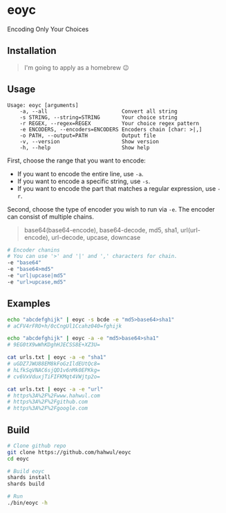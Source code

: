 # eoyc
Encoding Only Your Choices

## Installation
> I'm going to apply as a homebrew 😉

## Usage
```
Usage: eoyc [arguments]
    -a, --all                        Convert all string
    -s STRING, --string=STRING       Your choice string
    -r REGEX, --regex=REGEX          Your choice regex pattern
    -e ENCODERS, --encoders=ENCODERS Encoders chain [char: >|,]
    -o PATH, --output=PATH           Output file
    -v, --version                    Show version
    -h, --help                       Show help
```

First, choose the range that you want to encode:

- If you want to encode the entire line, use `-a`.
- If you want to encode a specific string, use `-s`.
- If you want to encode the part that matches a regular expression, use `-r`.

Second, choose the type of encoder you wish to run via `-e`. The encoder can consist of multiple chains.

> base64(base64-encode), base64-decode, md5, sha1, url(url-encode), url-decode, upcase, downcase

```bash
# Encoder chanins
# You can use '>' and '|' and ',' characters for chain.
-e "base64"
-e "base64>md5"
-e "url|upcase|md5"
-e "url>upcase,md5"
```

## Examples
```bash
echo "abcdefghijk" | eoyc -s bcde -e "md5>base64>sha1"
# aCFV4rFRO+h/0cCngUl1Ccahz040=fghijk
```

```bash
echo "abcdefghijk" | eoyc -a -e "md5>base64>sha1"
# 9EG0tX9wWhKDghHJECSS8E+XZ3U=
```

```bash
cat urls.txt | eoyc -a -e "sha1"
# uGDZ7JWU88EM8kFoGzIldEUtQc8=
# hLfkSqVNAC6sjQD1v6nMk0EPKkg=
# cv6VxVduxjTiFIFKMqt4VWjtp2o=
```

```bash
cat urls.txt | eoyc -a -e "url"   
# https%3A%2F%2Fwww.hahwul.com
# https%3A%2F%2Fgithub.com
# https%3A%2F%2Fgoogle.com
```

## Build
```bash
# Clone github repo
git clone https://github.com/hahwul/eoyc
cd eoyc

# Build eoyc
shards install
shards build

# Run
./bin/eoyc -h
```